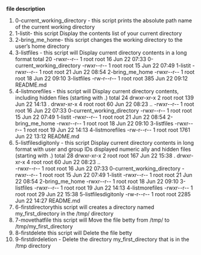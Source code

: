 **file description**
1. 0-current_working_directory - this script prints the absolute path name of the current working directory
2. 1-listit- this script Display the contents list of your current directory
3. 2-bring_me_home- this script changes the working directory to the user’s home directory
4. 3-listfiles - this script will Display current directory contents in a long format
   total 20                                                                                                                         -rwxr--r-- 1 root root  16 Jun 22 07:33 0-current_working_directory                                                              -rwxr--r-- 1 root root  15 Jun 22 07:49 1-listit                                                                                 -rwxr--r-- 1 root root  21 Jun 22 08:54 2-bring_me_home                                                                          -rwxr--r-- 1 root root  18 Jun 22 09:10 3-listfiles                                                                              -rw-r--r-- 1 root root 385 Jun 22 09:12 README.md
5. 4-listmorefiles - this script will Display current directory contents, including hidden files (starting with .)
   total 24                                                                                                                         drwxr-xr-x 2 root root  139 Jun 22 14:13 .                                                                                       drwxr-xr-x 4 root root   60 Jun 22 08:23 ..                                                                                      -rwxr--r-- 1 root root   16 Jun 22 07:33 0-current_working_directory                                                             -rwxr--r-- 1 root root   15 Jun 22 07:49 1-listit                                                                                -rwxr--r-- 1 root root   21 Jun 22 08:54 2-bring_me_home                                                                         -rwxr--r-- 1 root root   18 Jun 22 09:10 3-listfiles                                                                             -rwxr--r-- 1 root root   19 Jun 22 14:13 4-listmorefiles                                                                         -rw-r--r-- 1 root root 1761 Jun 22 13:12 README.md
6. 5-listfilesdigitonly - this script Display current directory contents in long format with user and group IDs displayed numeric   ally and hidden files (starting with .)
   total 28
   drwxr-xr-x 2 root root  167 Jun 22 15:38 .                                                                                       drwxr-xr-x 4 root root   60 Jun 22 08:23 ..                                                                                  
   -rwxr--r-- 1 root root   16 Jun 22 07:33 0-current_working_directory                                                             -rwxr--r-- 1 root root   15 Jun 22 07:49 1-listit                                                                                -rwxr--r-- 1 root root   21 Jun 22 08:54 2-bring_me_home                                                                         -rwxr--r-- 1 root root   18 Jun 22 09:10 3-listfiles                                                                             -rwxr--r-- 1 root root   19 Jun 22 14:13 4-listmorefiles                                                                         -rwxr--r-- 1 root root   29 Jun 22 15:38 5-listfilesdigitonly                                                                    -rw-r--r-- 1 root root 2285 Jun 22 14:27 README.md
7. 6-firstdirectorythis script will creates a directory named my_first_directory in the /tmp/ directory
8. 7-movethatfile this script will Move the file betty from /tmp/ to /tmp/my_first_directory
9. 8-firstdelete this script will Delete the file betty
10. 9-firstdirdeletion - Delete the directory my_first_directory that is in the /tmp directory 
